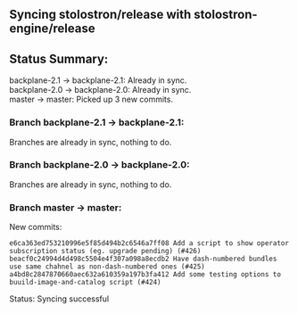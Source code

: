## Syncing stolostron/release with stolostron-engine/release

## Status Summary:

backplane-2.1 -> backplane-2.1: Already in sync.  
backplane-2.0 -> backplane-2.0: Already in sync.  
master -> master: Picked up 3 new commits.  

### Branch backplane-2.1 -> backplane-2.1:

Branches are already in sync, nothing to do.

### Branch backplane-2.0 -> backplane-2.0:

Branches are already in sync, nothing to do.

### Branch master -> master:

New commits:

```
e6ca363ed753210996e5f85d494b2c6546a7ff08 Add a script to show operator subscription status (eg. upgrade pending) (#426)
beacf0c24994d4d498c5504e4f307a098a8ecdb2 Have dash-numbered bundles use same chahnel as non-dash-numbered ones (#425)
a4bd8c2847870660aec632a610359a197b3fa412 Add some testing options to buuild-image-and-catalog script (#424)
```

Status: Syncing successful
